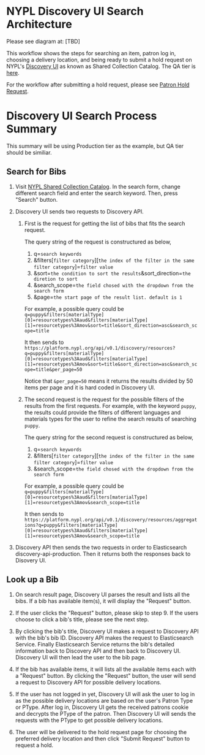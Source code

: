 # NYPL Discovery UI Search Architecture

Please see diagram at: [TBD]

This workflow shows the steps for searching an item, patron log in, choosing a delivery location, and being ready to submit a hold request on NYPL's [Discovery UI](https://www.nypl.org/research/collections/shared-collection-catalog) as known as Shared Collection Catalog. The QA tier is [here](https://qa-www.nypl.org/research/collections/shared-collection-catalog).

For the workflow after submitting a hold request, please see [Patron Hold Request](workflows/patron_hold_request.md).

# Discovery UI Search Process Summary

This summary will be using Production tier as the example, but QA tier should be similiar.

## Search for Bibs

1. Visit [NYPL Shared Collection Catalog](https://www.nypl.org/research/collections/shared-collection-catalog). In the search form, change different search field and enter the search keyword. Then, press "Search" button.

1. Discovery UI sends two requests to Discovery API.
    1. First is the request for getting the list of bibs that fits the search request.

        The query string of the request is constructured as below,

        1. q=`search keywords`
        2. &filters[`filter category`][`the index of the filter in the same filter category`]=`filter value`
        3. &sort=`the condition to sort the results`&sort_direction=`the diretion to sort`
        4. &search_scope=`the field chosed with the dropdown from the search form`
        5. &page=`the start page of the result list. default is 1`

        For example, a possible query could be
        `q=puppy&filters[materialType][0]=resourcetypes%3Aaud&filters[materialType][1]=resourcetypes%3Amov&sort=title&sort_direction=asc&search_scope=title`

        It then sends to `https://platform.nypl.org/api/v0.1/discovery/resources?q=puppy&filters[materialType][0]=resourcetypes%3Aaud&filters[materialType][1]=resourcetypes%3Amov&sort=title&sort_direction=asc&search_scope=title&per_page=50`

        Notice that `&per_page=50` means it returns the results divided by 50 items per page and it is hard coded in Discovery UI.

    1. The second request is the request for the possible filters of the results from the first requests. For example, with the keyword `puppy`, the results could provide the filters of different languages and materials types for the user to refine the search results of searching `puppy`.

        The query string for the second request is constructured as below,

        1. q=`search keywords`
        2. &filters[`filter category`][`the index of the filter in the same filter category`]=`filter value`
        3. &search_scope=`the field chosed with the dropdown from the search form`

        For example, a possible query could be
        `q=puppy&filters[materialType][0]=resourcetypes%3Aaud&filters[materialType][1]=resourcetypes%3Amov&search_scope=title`

        It then sends to `https://platform.nypl.org/api/v0.1/discovery/resources/aggregations?q=puppy&filters[materialType][0]=resourcetypes%3Aaud&filters[materialType][1]=resourcetypes%3Amov&search_scope=title`

1. Discovery API then sends the two requests in order to Elasticsearch discovery-api-production. Then it returns both the responses back to Disovery UI.

## Look up a Bib

1. On search result page, Discovery UI parses the result and lists all the bibs. If a bib has available item(s), it will display the "Request" button.

1. If the user clicks the "Request" button, please skip to step 9. If the users choose to click a bib's title, please see the next step.

1. By clicking the bib's title, Discovery UI makes a request to Discovery API with the bib's bib ID. Discovery API makes the request to Elasticsearch Service. Finally Elasticsearch Service returns the bib's detailed information back to Discovery API and then back to Discovery UI. Discovery UI will then lead the user to the bib page.

1. If the bib has available items, it will lists all the available items each with a "Request" button. By clicking the "Request" button, the user will send a request to Discovery API for possible delivery locations.

1. If the user has not logged in yet, Discovery UI will ask the user to log in as the possible delivery locations are based on the user's Patron Type or PType. After log in, Discovery UI gets the received patrons cookie and decrypts the PType of the patron. Then Discovery UI will sends the requests with the PType to get possible delivery locations.

1. The user will be delivered to the hold request page for choosing the preferred delivery location and then click "Submit Request" button to request a hold.
